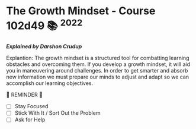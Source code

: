 # The Growth Mindset - Course 102d49 :books: <sup>2022</sup>
***Explained by Darshon Crudup***

Explantion:  The growth mindset is a structured tool for combatting learning obstacles and overcoming them.  If you develop a growth mindset, it will aid you in maneuvering around challenges.  In order to get smarter and absorb new information we must prepare our minds to adjust and adapt so we can accomplish our learning objectives.

:bell: REMINDER :bell:
- [ ] Stay Focused
- [ ] Stick With It / Sort Out the Problem
- [ ] Ask for Help

